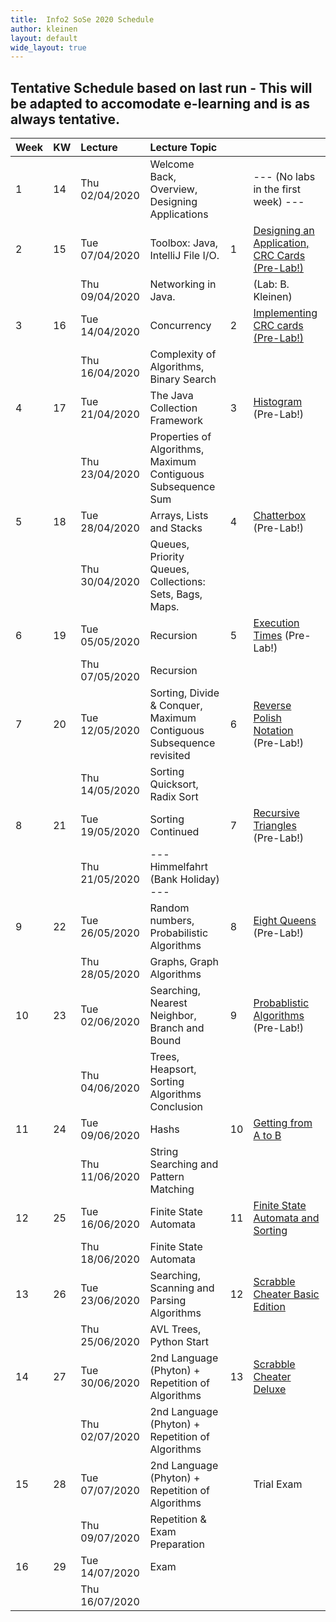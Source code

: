 ```yaml
---
title:  Info2 SoSe 2020 Schedule
author: kleinen
layout: default
wide_layout: true
---
```


## Tentative Schedule based on last run - This will be adapted to accomodate e-learning and is as always tentative.

| Week | KW | Lecture        | Lecture Topic                                                       |    |                                                                   |
|:-----|:---|:---------------|:--------------------------------------------------------------------|:---|:------------------------------------------------------------------|
| 1    | 14 | Thu 02/04/2020 | Welcome Back, Overview, Designing Applications                      |    | --- (No labs in the  first week) ---                              |
| 2    | 15 | Tue 07/04/2020 | Toolbox: Java, IntelliJ File I/O.                                   | 1  | [Designing an Application, CRC Cards  (Pre-Lab!)](../labs/lab-01) |
|      |    | Thu 09/04/2020 | Networking in Java.                                                 |    | (Lab: B. Kleinen)                                                 |
| 3    | 16 | Tue 14/04/2020 | Concurrency                                                         | 2  | [Implementing CRC cards (Pre-Lab!)](../labs/lab-02)               |
|      |    | Thu 16/04/2020 | Complexity of Algorithms, Binary Search                             |    |                                                                   |
| 4    | 17 | Tue 21/04/2020 | The Java Collection Framework                                       | 3  | [Histogram](../labs/lab-03)  (Pre-Lab!)                           |
|      |    | Thu 23/04/2020 | Properties of Algorithms, Maximum Contiguous Subsequence Sum        |    |                                                                   |
| 5    | 18 | Tue 28/04/2020 | Arrays, Lists and Stacks                                            | 4  | [Chatterbox](../labs/lab-04)  (Pre-Lab!)                          |
|      |    | Thu 30/04/2020 | Queues, Priority Queues, Collections: Sets, Bags, Maps.             |    |                                                                   |
| 6    | 19 | Tue 05/05/2020 | Recursion                                                           | 5  | [Execution Times](../labs/lab-05) (Pre-Lab!)                      |
|      |    | Thu 07/05/2020 | Recursion                                                           |    |                                                                   |
| 7    | 20 | Tue 12/05/2020 | Sorting, Divide & Conquer, Maximum Contiguous Subsequence revisited | 6  | [Reverse Polish Notation](../labs/lab-06) (Pre-Lab!)              |
|      |    | Thu 14/05/2020 | Sorting Quicksort, Radix Sort                                       |    |                                                                   |
| 8    | 21 | Tue 19/05/2020 | Sorting Continued                                                   | 7  | [Recursive Triangles](../labs/lab-07) (Pre-Lab!)                  |
|      |    | Thu 21/05/2020 | --- Himmelfahrt (Bank Holiday) ---                                  |    |                                                                   |
| 9    | 22 | Tue 26/05/2020 | Random numbers, Probabilistic Algorithms                            | 8  | [Eight Queens](../labs/lab-08) (Pre-Lab!)                         |
|      |    | Thu 28/05/2020 | Graphs, Graph Algorithms                                            |    |                                                                   |
| 10   | 23 | Tue 02/06/2020 | Searching, Nearest Neighbor, Branch and Bound                       | 9  | [Probablistic Algorithms](../labs/lab-09)  (Pre-Lab!)             |
|      |    | Thu 04/06/2020 | Trees, Heapsort, Sorting Algorithms Conclusion                      |    |                                                                   |
| 11   | 24 | Tue 09/06/2020 | Hashs                                                               | 10 | [Getting from A to B](../labs/lab-10)                             |
|      |    | Thu 11/06/2020 | String Searching and Pattern Matching                               |    |                                                                   |
| 12   | 25 | Tue 16/06/2020 | Finite State Automata                                               | 11 | [Finite State Automata and Sorting](../labs/lab-11)               |
|      |    | Thu 18/06/2020 | Finite State Automata                                               |    |                                                                   |
| 13   | 26 | Tue 23/06/2020 | Searching, Scanning and Parsing Algorithms                          | 12 | [Scrabble Cheater Basic Edition](../labs/lab-12)                  |
|      |    | Thu 25/06/2020 | AVL Trees, Python Start                                             |    |                                                                   |
| 14   | 27 | Tue 30/06/2020 | 2nd Language (Phyton) + Repetition of Algorithms                    | 13 | [Scrabble Cheater Deluxe](../labs/lab-13)                         |
|      |    | Thu 02/07/2020 | 2nd Language (Phyton) + Repetition of Algorithms                    |    |                                                                   |
| 15   | 28 | Tue 07/07/2020 | 2nd Language (Phyton) + Repetition of Algorithms                    |    | Trial Exam                                                        |
|      |    | Thu 09/07/2020 | Repetition & Exam Preparation                                       |    |                                                                   |
| 16   | 29 | Tue 14/07/2020 | Exam                                                                |    |                                                                   |
|      |    | Thu 16/07/2020 |                                                                     |    |                                                                   |
